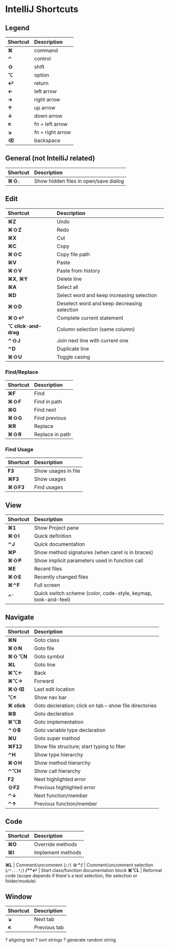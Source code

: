 # IntelliJ Shortcuts

## Legend

Shortcut | Description |
:--- | :---
**⌘** | command
**⌃** | control
**⇧** | shift
**⌥** | option
**↩** | return
**←** | left arrow
**→** | right arrow
**↑** | up arrow
**↓** | down arrow
**↖** | fn + left arrow
**↘** | fn + right arrow
**⌫** | backspace


## General (not IntelliJ related)

Shortcut | Description |
:--- | :---
**⌘⇧.** | Show hidden files in open/save dialog

## Edit

Shortcut | Description |
:--- | :---
**⌘Z** | Undo
**⌘⇧Z** | Redo
**⌘X** | Cut
**⌘C** | Copy
**⌘⇧C** | Copy file path
**⌘V** | Paste
**⌘⇧V** | Paste from history
**⌘X**, **⌘Y** | Delete line
**⌘A** | Select all
**⌘D** | Select word and keep increasing selection
**⌘⇧D** | Deselect word and keep decreasing selection
**⌘⇧↩** | Complete current statement
**⌥ click-and-drag** | Column selection (same column)
**⌃⇧J** | Join next line with current one
**⌃D** | Duplicate line
**⌘⇧U** | Toggle casing

### Find/Replace

Shortcut | Description |
:--- | :---
**⌘F** | Find
**⌘⇧F** | Find in path
**⌘G** | Find next
**⌘⇧G** | Find previous
**⌘R** | Replace
**⌘⇧R** | Replace in path

### Find Usage

Shortcut | Description |
:--- | :---
**F3** | Show usages in file
**⌘F3** | Show usages
**⌘⇧F3** | Find usages

## View

Shortcut | Description |
:--- | :---
**⌘1** | Show Project pane
**⌘⇧I** | Quick definition
**⌃J** | Quick documentation
**⌘P** | Show method signatures (when caret is in braces)
**⌘⇧P** | Show implicit parameters used in function call
**⌘E** | Recent files
**⌘⇧E** | Recently changed files
**⌘⌃F** | Full screen
**⌃\`** | Quick switch scheme (color, code-style, keymap, look-and-feel)

## Navigate

Shortcut | Description |
:--- | :---
**⌘N** | Goto class
**⌘⇧N** | Goto file
**⌘⇧⌥N** | Goto symbol
**⌘L** | Goto line
**⌘⌥←** | Back
**⌘⌥→** | Forward
**⌘⇧⌫** | Last edit location
**⌥↖** | Show nav bar
**⌘ click** | Goto decleration; click on tab – show file directories
**⌘B** | Goto decleration
**⌘⌥B** | Goto implementation
**⌃⇧B** | Goto variable type declaration
**⌘U** | Goto super method
**⌘F12** | Show file structure; start typing to fiter
**⌃H** | Show type hierarchy
**⌘⇧H** | Show method hierarchy
**⌃⌥H** | Show call hierarchy
**F2** | Next highlighted error
**⇧F2** | Previous highlighted error
**⌃↓** | Next function/member
**⌃↑** | Previous function/member

## Code

Shortcut | Description |
:--- | :---
**⌘O** | Override methods
**⌘I** | Implement methods


**⌘L** | Comment/uncomment (`//`)
**⇧⌃/** | Comment/uncomment selection (`/*...*/`)
**/\*\*↩** | Start class/function documentation block
**⌘⌥L** | Reformat code (scope depends if there's a text selection, file selection or folder/module)

## Window

Shortcut | Description |
:--- | :---
**↘** | Next tab
**↖** | Previous tab

? aligning text
? sort strings
? generate random string